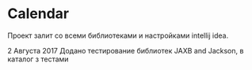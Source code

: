 # Calendar
<p>Проект залит со всеми библиотеками и настройками intellij idea.</p>
<p>2 Августа 2017 Додано тестирование библиотек JAXB and Jackson, в каталог з тестами</p>
